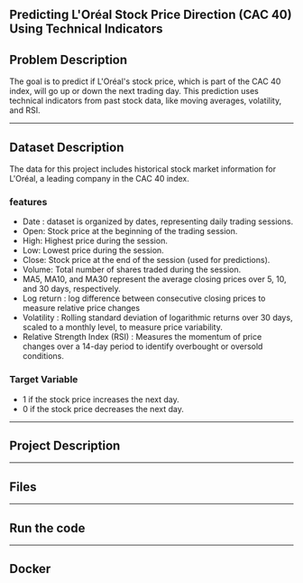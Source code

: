 <h2>Predicting L'Oréal Stock Price Direction (CAC 40) Using Technical Indicators</h2>
<h2>Problem Description</h2>

 <p>
   The goal is to predict if L'Oréal's stock price, which is part of the CAC 40 index, will go up or down the next trading day. This prediction uses technical indicators from past stock data, like moving averages, volatility, and RSI. 
 </p>
 <hr>
<h2>Dataset Description</h2>
<p>
 The data for this project includes historical stock market information for L'Oréal, a leading company in the CAC 40 index.
</p>
<h3>features</h3>
<ul>
 <li>Date : dataset is organized by dates, representing daily trading sessions.</li>
 <li>Open: Stock price at the beginning of the trading session.</li>
 <li>High: Highest price during the session.</li>
 <li>Low: Lowest price during the session.</li>
 <li>Close: Stock price at the end of the session (used for predictions).</li>
 <li>Volume: Total number of shares traded during the session.</li>
 <li>MA5, MA10, and MA30 represent the average closing prices over 5, 10, and 30 days, respectively.</li>
 <li>Log return : log difference between consecutive closing prices to measure relative price changes</li>
 <li>Volatility : Rolling standard deviation of logarithmic returns over 30 days, scaled to a monthly level, to measure price variability.
</li>
 <li>Relative Strength Index (RSI) : Measures the momentum of price changes over a 14-day period to identify overbought or oversold conditions.</li>
 
</ul>
<h3>Target Variable</h3>
   <ul>
    <li>1 if the stock price increases the next day.</li>
    <li>0 if the stock price decreases the next day.</li>
   </ul>

<hr>
<h2>Project Description</h2>
<hr>
<h2>Files</h2>
<hr>
<h2>Run the code</h2>
<hr>
<h2>Docker</h2>
